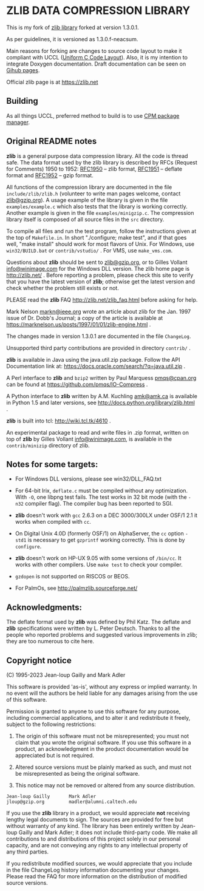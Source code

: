 # ZLIB DATA COMPRESSION LIBRARY

This is my fork of [zlib library](https://github.com/madler/zlib) forked at version 1.3.0.1.

As per guidelines, it is versioned as 1.3.0.f-neacsum.

Main reasons for forking are changes to source code layout to make it compliant with UCCL ([Uniform C Code Layout](https://neacsu.net/docs/programming/code_layout/uccl/)). Also, it is my intention to integrate Doxygen documentation. Draft documentation can be seen on [Gihub pages](https://neacsum.github.io/zlib).

Official zlib page is at https://zlib.net

## Building
As all things UCCL, preferred method to build is to use [CPM package manager](https://github.com/neacsum/cpm).

## Original README notes
**zlib** is a general purpose data compression library.  All the code is thread safe.  The data format used by the zlib library is described by RFCs (Request for Comments) 1950 to 1952: [RFC1950](https://datatracker.ietf.org/doc/html/rfc1950) &ndash; zlib format, [RFC1951](https://datatracker.ietf.org/doc/html/rfc1951) &ndash; deflate format and [RFC1952](https://datatracker.ietf.org/doc/html/rfc1952) &ndash; gzip format.

All functions of the compression library are documented in the file `include/zlib/zlib.h` (volunteer to write man pages welcome, contact zlib@gzip.org).  A usage example of the library is given in the file `examples/example.c` which also tests that the library is working correctly.  Another example is given in the file `examples/minigzip.c`.  The compression library itself is composed of all source files in the `src` directory.

To compile all files and run the test program, follow the instructions given at the top of `Makefile.in`.  In short "./configure; make test", and if that goes well, "make install" should work for most flavors of Unix.  For Windows, use `win32/BUILD.bat`  or `contrib/vstudio/` .  For VMS, use `make_vms.com`.

Questions about **zlib** should be sent to <zlib@gzip.org>, or to Gilles Vollant <info@winimage.com> for the Windows DLL version.  The zlib home page is http://zlib.net/ .  Before reporting a problem, please check this site to verify that you have the latest version of **zlib**; otherwise get the latest version and check whether the problem still exists or not.

PLEASE read the **zlib** FAQ http://zlib.net/zlib_faq.html before asking for help.

Mark Nelson <markn@ieee.org> wrote an article about zlib for the Jan.  1997 issue of Dr.  Dobb's Journal; a copy of the article is available at https://marknelson.us/posts/1997/01/01/zlib-engine.html .

The changes made in version 1.3.0.1 are documented in the file `ChangeLog`.

Unsupported third party contributions are provided in directory `contrib/` .

**zlib** is available in Java using the java.util.zip package. Follow the API Documentation link at: https://docs.oracle.com/search/?q=java.util.zip .

A Perl interface to **zlib** and `bzip2` written by Paul Marquess <pmqs@cpan.org> can be found at https://github.com/pmqs/IO-Compress .

A Python interface to **zlib** written by A.M. Kuchling <amk@amk.ca> is available in Python 1.5 and later versions, see http://docs.python.org/library/zlib.html .

**zlib** is built into tcl: http://wiki.tcl.tk/4610 .

An experimental package to read and write files in .zip format, written on top of **zlib** by Gilles Vollant <info@winimage.com>, is available in the `contrib/minizip` directory of zlib.


## Notes for some targets:

- For Windows DLL versions, please see win32/DLL_FAQ.txt

- For 64-bit Irix, `deflate.c` must be compiled without any optimization. With `-O`, one libpng test fails. The test works in 32 bit mode (with the `-n32` compiler flag). The compiler bug has been reported to SGI.

- **zlib** doesn't work with `gcc` 2.6.3 on a DEC 3000/300LX under OSF/1 2.1 it works when compiled with `cc`.

- On Digital Unix 4.0D (formerly OSF/1) on AlphaServer, the `cc` option `-std1` is necessary to get `gzprintf` working correctly. This is done by `configure`.

- **zlib** doesn't work on HP-UX 9.05 with some versions of `/bin/cc`. It works with other compilers. Use `make test` to check your compiler.

- `gzdopen` is not supported on RISCOS or BEOS.

- For PalmOs, see http://palmzlib.sourceforge.net/


## Acknowledgments:

The deflate format used by **zlib** was defined by Phil Katz.  The deflate and **zlib** specifications were written by L.  Peter Deutsch.  Thanks to all the people who reported problems and suggested various improvements in zlib; they are too numerous to cite here.

## Copyright notice

(C) 1995-2023 Jean-loup Gailly and Mark Adler

This software is provided 'as-is', without any express or implied warranty.  In no event will the authors be held liable for any damages arising from the use of this software.

Permission is granted to anyone to use this software for any purpose, including commercial applications, and to alter it and redistribute it freely, subject to the following restrictions:

1. The origin of this software must not be misrepresented; you must not claim that you wrote the original software. If you use this software in a product, an acknowledgment in the product documentation would be appreciated but is not required.
2. Altered source versions must be plainly marked as such, and must not be misrepresented as being the original software.

3. This notice may not be removed or altered from any source distribution.

```
Jean-loup Gailly       Mark Adler  
jloup@gzip.org         madler@alumni.caltech.edu
```

If you use the **zlib** library in a product, we would appreciate **not** receiving lengthy legal documents to sign.  The sources are provided for free but without warranty of any kind.  The library has been entirely written by Jean-loup Gailly and Mark Adler; it does not include third-party code.  We make all contributions to and distributions of this project solely in our personal capacity, and are not conveying any rights to any intellectual property of any third parties.

If you redistribute modified sources, we would appreciate that you include in the file ChangeLog history information documenting your changes.  Please read the FAQ for more information on the distribution of modified source versions.
